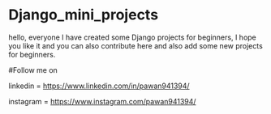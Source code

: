 # Django_mini_projects

hello, everyone I have created some Django projects for beginners, I hope you like it and you can also contribute here and also add some new projects for beginners.

#Follow me on

linkedin = https://www.linkedin.com/in/pawan941394/

instagram = https://www.instagram.com/pawan941394/
